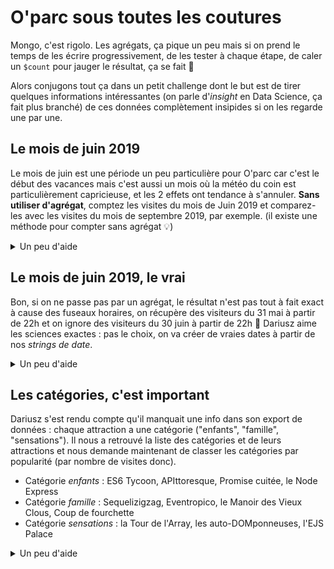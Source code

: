 # O'parc sous toutes les coutures

Mongo, c'est rigolo. Les agrégats, ça pique un peu mais si on prend le temps de les écrire progressivement, de les tester à chaque étape, de caler un `$count` pour jauger le résultat, ça se fait :muscle:

Alors conjugons tout ça dans un petit challenge dont le but est de tirer quelques informations intéressantes (on parle d'_insight_ en Data Science, ça fait plus branché) de ces données complètement insipides si on les regarde une par une.

## Le mois de juin 2019

Le mois de juin est une période un peu particulière pour O'parc car c'est le début des vacances mais c'est aussi un mois où la météo du coin est particulièrement capricieuse, et les 2 effets ont tendance à s'annuler. **Sans utiliser d'agrégat**, comptez les visites du mois de Juin 2019 et comparez-les avec les visites du mois de septembre 2019, par exemple. (il existe une méthode pour compter sans agrégat :bulb:)

<details>
<summary>Un peu d'aide</summary>
Pas d'agrégat donc pas de modification des données, la date n'en est donc pas vraiment une, c'est une string qui représente une date. Pour autant, cette string est assez bien formatée : les premiers caractères représentent l'année et les quelques suivants... <strong>le mois</strong>. Reste à trouver un opérateur qui vérifie qu'une string commence par certains caractères. Ça vous rappelle pas quelque chose, ça ? 🤔 Google est votre ami :wink:
</details>

## Le mois de juin 2019, le vrai

Bon, si on ne passe pas par un agrégat, le résultat n'est pas tout à fait exact à cause des fuseaux horaires, on récupère des visiteurs du 31 mai à partir de 22h et on ignore des visiteurs du 30 juin à partir de 22h 😬 Dariusz aime les sciences exactes : pas le choix, on va créer de vraies dates à partir de nos _strings de date_.

<details>
<summary>Un peu d'aide</summary>
Donc, si on découpe notre pipeline, ça va donner :
<ul>
  <li>une projection pour avoir des dates et... c'est tout (le reste des documents, on ne l'utilise pas)</li>
  <li>un filtre sur ces dates pour ne récupérer que juin (et septembre, pour comparer)</li>
  <li>un comptage</li>
</ul>
</details>

## Les catégories, c'est important

Dariusz s'est rendu compte qu'il manquait une info dans son export de données : chaque attraction a une catégorie ("enfants", "famille", "sensations"). Il nous a retrouvé la liste des catégories et de leurs attractions et nous demande maintenant de classer les catégories par popularité (par nombre de visites donc).

- Catégorie _enfants_ : ES6 Tycoon, APIttoresque, Promise cuitée, le Node Express
- Catégorie _famille_ : Sequelizigzag, Eventropico, le Manoir des Vieux Clous, Coup de fourchette
- Catégorie _sensations_ : la Tour de l'Array, les auto-DOMponneuses, l'EJS Palace

<details>
<summary>Un peu d'aide</summary>
Rappelez-vous qu'une projection peut servir à calculer de nouvelles colonnes : il doit bien y avoir un moyen de dire <em>si cette attraction se trouve dans ce tableau, alors sa catégorie est celle-ci, sinon etc</em>. Et là, vous aurez clairement fait le plus dur :wink:
</details>